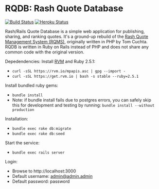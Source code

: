 # RQDB: Rash Quote Database
[![Build Status](https://travis-ci.org/bplunkert/rqdb.svg?branch=development)](https://travis-ci.org/bplunkert/rqdb)
[![Heroku Status](https://heroku-badge.herokuapp.com/?app=rqdb)](https://rqdb.herokuapp.com)


Rash/Rails Quote Database is a simple web application for publishing, sharing, and ranking quotes. It's a ground-up rebuild of the [Rash Quote Management System (RQMS)](http://rqms.sourceforge.net), originally written in PHP by Tom Cuchta. RQDB is written in Ruby on Rails instead of PHP and does not share any common code with the original version.

Depedendencies:
Install [RVM](https://rvm.io) and Ruby 2.5.1:
* ```curl -sSL https://rvm.io/mpapis.asc | gpg --import -```
* ```curl -sSL https://get.rvm.io | bash -s stable --ruby=2.5.1```

Install bundled ruby gems:
* ```bundle install```
* Note: if bundle install fails due to postgres errors, you can safely skip this for development and testing by running: ```bundle install --without production```

Installation:
* ```bundle exec rake db:migrate```
* ```bundle exec rake db:seed```

Start the service:
* ```bundle exec rails server```

Login:
* Browse to http://localhost:3000
* Default username: admin@admin.admin
* Default password: password
